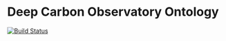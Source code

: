 # Deep Carbon Observatory Ontology
[![Build Status](https://secure.travis-ci.org/tetherless-world/dco-ontology.png)](http://travis-ci.org/tetherless-world/dco-ontology)
